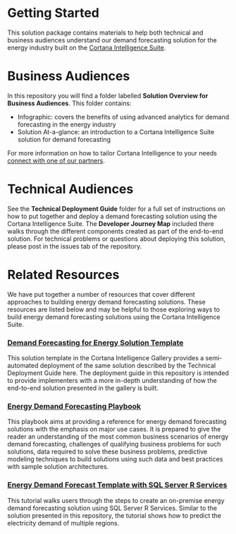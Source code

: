 # Getting Started #

This solution package contains materials to help both technical and business audiences understand our demand forecasting solution for the energy industry built on the [Cortana Intelligence Suite](https://www.microsoft.com/en-us/server-cloud/cortana-intelligence-suite/Overview.aspx).

# Business Audiences

In this repository you will find a folder labelled **Solution Overview for Business Audiences**. This folder contains:
- Infographic: covers the benefits of using advanced analytics for demand forecasting in the energy industry
- Solution At-a-glance: an introduction to a Cortana Intelligence Suite solution for demand forecasting

For more information on how to tailor Cortana Intelligence to your needs [connect with one of our partners](http://aka.ms/CISFindPartner).

# Technical Audiences

See the **Technical Deployment Guide** folder for a full set of instructions on how to put together and deploy a demand forecasting solution using the Cortana Intelligence Suite. The **Developer Journey Map** included there walks through the different components created as part of the end-to-end solution. For technical problems or questions about deploying this solution, please post in the issues tab of the repository.

# Related Resources

We have put together a number of resources that cover different approaches to building energy demand forecasting solutions. These resources are listed below and may be helpful to those exploring ways to build energy demand forecasting solutions using the Cortana Intelligence Suite.

### [Demand Forecasting for Energy Solution Template](https://gallery.cortanaintelligence.com/SolutionTemplate/Demand-Forecasting-for-Energy-1)
This solution template in the Cortana Intelligence Gallery provides a semi-automated deployment of the same solution described by the Technical Deployment Guide here. The deployment guide in this repository is intended to provide implementers with a more in-depth understanding of how the end-to-end solution presented in the gallery is built.

### [Energy Demand Forecasting Playbook](https://azure.microsoft.com/en-us/documentation/articles/cortana-analytics-playbook-demand-forecasting-energy/)
This playbook aims at providing a reference for energy demand forecasting solutions with the emphasis on major use cases. It is prepared to give the reader an understanding of the most common business scenarios of energy demand forecasting, challenges of qualifying business problems for such solutions, data required to solve these business problems, predictive modeling techniques to build solutions using such data and best practices with sample solution architectures.

### [Energy Demand Forecast Template with SQL Server R Services](https://gallery.cortanaintelligence.com/Tutorial/Energy-Demand-Forecast-Template-with-SQL-Server-R-Services-1)
This tutorial walks users through the steps to create an on-premise energy demand forecasting solution using SQL Server R Services. Similar to the solution presented in this repository, the tutorial shows how to predict the electricity demand of multiple regions.
